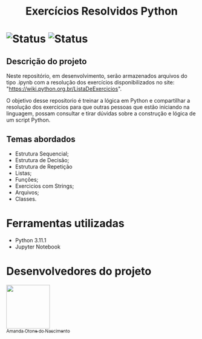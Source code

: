 <h1 align="center"> Exercícios Resolvidos Python <h1>

![Status](https://img.shields.io/badge/STATUS-EM%20DESENVOLVIMENTO-yellow) 
![Status](https://img.shields.io/badge/Python-3.11.1-blue)

## Descrição do projeto
Neste repositório, em desenvolvimento, serão armazenados arquivos do tipo .ipynb com a resolução dos exercícios disponibilizados no site: 
"https://wiki.python.org.br/ListaDeExercicios".

O objetivo desse repositorio é treinar a lógica em Python e compartilhar a resolução dos exercicios para que outras pessoas que estão iniciando na linguagem, possam consultar e tirar dúvidas sobre a construção e lógica de um script Python.

## Temas abordados
- Estrutura Sequencial;
- Estrutura de Decisão;
- Estrutura de Repetição
- Listas;
- Funções;
- Exercicios com Strings;
- Arquivos;
- Classes.

# Ferramentas utilizadas
- Python 3.11.1
- Jupyter Notebook


# Desenvolvedores do projeto
[<img src="https://avatars.githubusercontent.com/u/80762511?v=4" width=115><br><sub>Amanda Otone do Nascimento</sub>](https://github.com/Oton-am)
